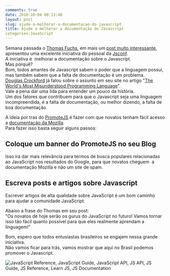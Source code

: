 ```yaml
---
comments: true
date: 2010-10-04 00:13:48
layout: post
slug: ajude-a-melhorar-a-documentacao-do-javascript
title: Ajude a melhorar a documentação do Javascript
categories:JavaScript
---
```


Semana passada o [Thomas Fuchs](http://mir.aculo.us/), em mais um [post muito interessante](http://mir.aculo.us/2010/09/27/help-make-javascript-documentation-better/), apresentou uma excelente iniciativa do pessoal da [Jsconf](http://jsconf.us/).  
A iniciativa é  melhorar a documentação sobre o Javascript.  
Mas porquê?  
Bom, todos amantes de Javascript sabem o poder que a linguagem possui, mas também sabem que a falta de documentação é um problema.  
[Douglas Crockford](http://www.crockford.com/) já falou sobre o assunto em seu site no artigo "[The World's Most Misunderstood Programming Language](http://javascript.crockford.com/javascript.html)".  
Vale a pena dar uma lida para entender um pouco da história.  
Um dos fatores que contribuem para que o Javascript seja uma linguagem incompreendida, é a falta de documentação, ou melhor dizendo, a falta de boa documentação.  

A ideia por tras do [PromoteJS](http://promotejs.com/) é fazer com que novatos tenham fácil acesso a [documentação da Mozilla](https://developer.mozilla.org/en/JavaScript).  
Para fazer isso basta seguir alguns passos:  

## Coloque um banner do PromoteJS no seu Blog
Isso irá dar mais relevância para termos de busca populares relacionadas ao JavaScript nos resultados do Google, para que novatos cheguem  a documentação Mozilla e não um site de spam.  

## Escreva posts e artigos sobre Javascript
Escrever artigos de alta qualidade sobre JavaScript é um bom caminho para ajudar a comunidade JavaScript.  

Abaixo a frase do Thomas em seu post:  
"Os novatos de hoje serão os gurus do JavaScript no futuro! Vamos tornar isso tão fácil quanto possível para que eles realmente aprendam a linguagem!"  

Bom, espero que todos entusiastas brasileiros se engajem nessa grande iniciativa.  
Não vamos ficar para trás, vamos mostrar que aqui no Brasil podemos promover o Javascript.  

![JavaScript Reference, JavaScript Guide, JavaScript API, JS API, JS Guide, JS Reference, Learn JS, JS Documentation](http://static.jsconf.us/promotejsv.gif)  